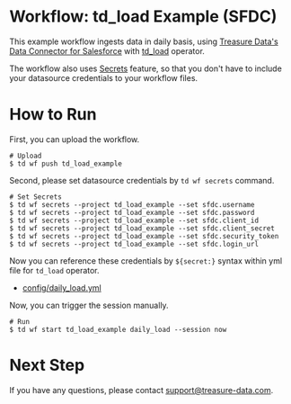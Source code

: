 # Workflow: td_load Example (SFDC)

This example workflow ingests data in daily basis, using [Treasure Data's Data Connector for Salesforce](https://docs.treasuredata.com/articles/data-connector-salesforce) with [td_load](https://docs.digdag.io/operators.html#td-load-treasure-data-bulk-loading) operator.

The workflow also uses [Secrets](https://docs.treasuredata.com/articles/workflows-secrets) feature, so that you don't have to include your datasource credentials to your workflow files.

# How to Run

First, you can upload the workflow.

    # Upload
    $ td wf push td_load_example

Second, please set datasource credentials by `td wf secrets` command.

    # Set Secrets
    $ td wf secrets --project td_load_example --set sfdc.username
    $ td wf secrets --project td_load_example --set sfdc.password
    $ td wf secrets --project td_load_example --set sfdc.client_id
    $ td wf secrets --project td_load_example --set sfdc.client_secret
    $ td wf secrets --project td_load_example --set sfdc.security_token
    $ td wf secrets --project td_load_example --set sfdc.login_url

Now you can reference these credentials by `${secret:}` syntax within yml file for `td_load` operator.

- [config/daily_load.yml](config/daily_load.yml)

Now, you can trigger the session manually.
    
    # Run
    $ td wf start td_load_example daily_load --session now
    
# Next Step

If you have any questions, please contact support@treasure-data.com.
